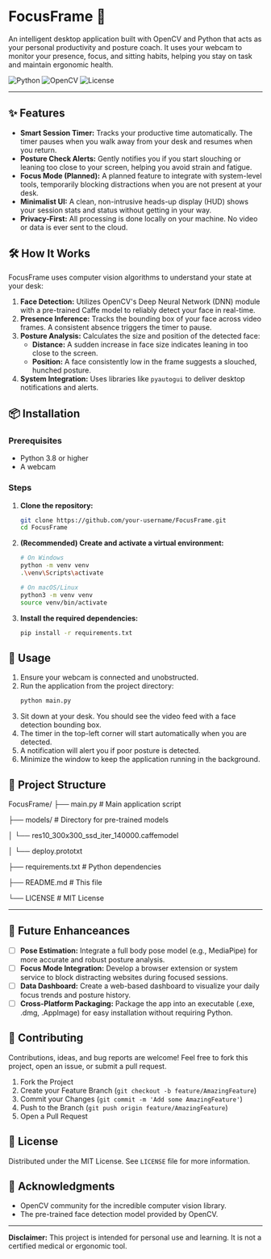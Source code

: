 # FocusFrame 🎯

An intelligent desktop application built with OpenCV and Python that acts as your personal productivity and posture coach. It uses your webcam to monitor your presence, focus, and sitting habits, helping you stay on task and maintain ergonomic health.

![Python](https://img.shields.io/badge/Python-3.8%2B-blue?logo=python)
![OpenCV](https://img.shields.io/badge/OpenCV-4.5%2B-green?logo=opencv)
![License](https://img.shields.io/badge/License-MIT-yellow)

---

## ✨ Features

*   **Smart Session Timer:** Tracks your productive time automatically. The timer pauses when you walk away from your desk and resumes when you return.
*   **Posture Check Alerts:** Gently notifies you if you start slouching or leaning too close to your screen, helping you avoid strain and fatigue.
*   **Focus Mode (Planned):** A planned feature to integrate with system-level tools, temporarily blocking distractions when you are not present at your desk.
*   **Minimalist UI:** A clean, non-intrusive heads-up display (HUD) shows your session stats and status without getting in your way.
*   **Privacy-First:** All processing is done locally on your machine. No video or data is ever sent to the cloud.

## 🛠️ How It Works

FocusFrame uses computer vision algorithms to understand your state at your desk:

1.  **Face Detection:** Utilizes OpenCV's Deep Neural Network (DNN) module with a pre-trained Caffe model to reliably detect your face in real-time.
2.  **Presence Inference:** Tracks the bounding box of your face across video frames. A consistent absence triggers the timer to pause.
3.  **Posture Analysis:** Calculates the size and position of the detected face:
    *   **Distance:** A sudden increase in face size indicates leaning in too close to the screen.
    *   **Position:** A face consistently low in the frame suggests a slouched, hunched posture.
4.  **System Integration:** Uses libraries like `pyautogui` to deliver desktop notifications and alerts.

## 📦 Installation

### Prerequisites
*   Python 3.8 or higher
*   A webcam

### Steps
1.  **Clone the repository:**
    ```bash
    git clone https://github.com/your-username/FocusFrame.git
    cd FocusFrame
    ```

2.  **(Recommended) Create and activate a virtual environment:**
    ```bash
    # On Windows
    python -m venv venv
    .\venv\Scripts\activate

    # On macOS/Linux
    python3 -m venv venv
    source venv/bin/activate
    ```

3.  **Install the required dependencies:**
    ```bash
    pip install -r requirements.txt
    ```

## 🚀 Usage

1.  Ensure your webcam is connected and unobstructed.
2.  Run the application from the project directory:
    ```bash
    python main.py
    ```
3.  Sit down at your desk. You should see the video feed with a face detection bounding box.
4.  The timer in the top-left corner will start automatically when you are detected.
5.  A notification will alert you if poor posture is detected.
6.  Minimize the window to keep the application running in the background.

## 📁 Project Structure

FocusFrame/
├── main.py # Main application script

├── models/ # Directory for pre-trained models

│   └── res10_300x300_ssd_iter_140000.caffemodel

│   └── deploy.prototxt

├── requirements.txt # Python dependencies

├── README.md # This file

└── LICENSE # MIT License

---

## 🔮 Future Enhanceances

*   [ ] **Pose Estimation:** Integrate a full body pose model (e.g., MediaPipe) for more accurate and robust posture analysis.
*   [ ] **Focus Mode Integration:** Develop a browser extension or system service to block distracting websites during focused sessions.
*   [ ] **Data Dashboard:** Create a web-based dashboard to visualize your daily focus trends and posture history.
*   [ ] **Cross-Platform Packaging:** Package the app into an executable (.exe, .dmg, .AppImage) for easy installation without requiring Python.

## 🤝 Contributing

Contributions, ideas, and bug reports are welcome! Feel free to fork this project, open an issue, or submit a pull request.

1.  Fork the Project
2.  Create your Feature Branch (`git checkout -b feature/AmazingFeature`)
3.  Commit your Changes (`git commit -m 'Add some AmazingFeature'`)
4.  Push to the Branch (`git push origin feature/AmazingFeature`)
5.  Open a Pull Request

## 📜 License

Distributed under the MIT License. See `LICENSE` file for more information.

## 🙏 Acknowledgments

*   OpenCV community for the incredible computer vision library.
*   The pre-trained face detection model provided by OpenCV.

---

**Disclaimer:** This project is intended for personal use and learning. It is not a certified medical or ergonomic tool.
